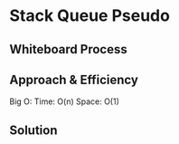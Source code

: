 # Stack Queue Pseudo
<!-- Description of the challenge -->

## Whiteboard Process
<!-- Embedded whiteboard image -->

## Approach & Efficiency

Big O:
Time: O(n)
Space: O(1)

## Solution
<!-- Show how to run your code, and examples of it in action -->
